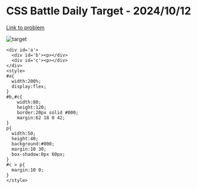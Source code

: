 # CSS Battle Daily Target - 2024/10/12

[Link to problem](https://cssbattle.dev/play/78yBdQO0hBhvCvm2J4xP)

![target](https://firebasestorage.googleapis.com/v0/b/cssbattleapp.appspot.com/o/user%2Fe6YbeBahWNPT7VpE2rE2p85byxa2%2Ftargets%2Ftarget_kJDthxz.png?alt=media)



```
<div id='a'>
  <div id='b'><p></div>
  <div id='c'><p></div>
</div>
<style>
#a{
  width:200%;
  display:flex;
}
#b,#c{
    width:80;
    height:120;
    border:20px solid #000;
    margin:62 18 0 42;
}
p{
  width:50;
  height:40;
  background:#000;
  margin:10 30;
  box-shadow:0px 60px;
}
#c > p{
  margin:10 0;
}
</style>
```